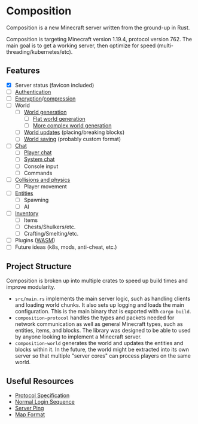 # Composition
Composition is a new Minecraft server written from the ground-up in Rust.

Composition is targeting Minecraft version 1.19.4, protocol version 762.
The main goal is to get a working server, then optimize for speed (multi-threading/kubernetes/etc).

## Features
- [x] Server status (favicon included)
- [ ] [Authentication](https://github.com/garentyler/composition/milestone/1)
- [ ] [Encryption](https://github.com/garentyler/composition/issues/10)/[compression](https://github.com/garentyler/composition/issues/11)
- [ ] World
  - [ ] [World generation](https://github.com/garentyler/composition/milestone/3)
    - [ ] [Flat world generation](https://github.com/garentyler/composition/issues/12)
    - [ ] [More complex world generation](https://github.com/garentyler/composition/issues/13)
  - [ ] [World updates](https://github.com/garentyler/composition/milestone/7) (placing/breaking blocks)
  - [ ] [World saving](https://github.com/garentyler/composition/milestone/8) (probably custom format)
- [ ] [Chat](https://github.com/garentyler/composition/milestone/4)
  - [ ] [Player chat](https://github.com/garentyler/composition/issues/15)
  - [ ] [System chat](https://github.com/garentyler/composition/issues/16)
  - [ ] Console input
  - [ ] Commands
- [ ] [Collisions and physics](https://github.com/garentyler/composition/milestone/6)
  - [ ] Player movement
- [ ] [Entities](https://github.com/garentyler/composition/milestone/9)
  - [ ] Spawning
  - [ ] AI
- [ ] [Inventory](https://github.com/garentyler/composition/milestone/10)
  - [ ] Items
  - [ ] Chests/Shulkers/etc.
  - [ ] Crafting/Smelting/etc.
- [ ] Plugins ([WASM](https://webassembly.org/))
- [ ] Future ideas (k8s, mods, anti-cheat, etc.)

## Project Structure
Composition is broken up into multiple crates to speed up build times and improve modularity.
- `src/main.rs` implements the main server logic, such as handling clients and loading world chunks.
  It also sets up logging and loads the main configuration.
  This is the main binary that is exported with `cargo build`.
- `composition-protocol` handles the types and packets needed for network communication as well as general Minecraft types, such as entities, items, and blocks.
  The library was designed to be able to used by anyone looking to implement a Minecraft server.
- `composition-world` generates the world and updates the entities and blocks within it. In the future, the world might be extracted into its own server so that multiple "server cores" can process players on the same world.

## Useful Resources
- [Protocol Specification](https://wiki.vg/Protocol)
- [Normal Login Sequence](https://wiki.vg/Protocol_FAQ#What.27s_the_normal_login_sequence_for_a_client.3F)
- [Server Ping](https://wiki.vg/Server_List_Ping)
- [Map Format](https://wiki.vg/Map_Format)

